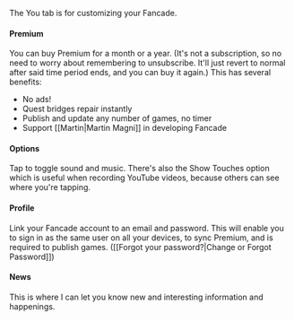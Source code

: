 The You tab is for customizing your Fancade.

#### Premium
You can buy Premium for a month or a year. (It's not a subscription, so no need to worry about remembering to unsubscribe. It'll just revert to normal after said time period ends, and you can buy it again.) This has several benefits:
- No ads!
- Quest bridges repair instantly
- Publish and update any number of games, no timer
- Support [[Martin|Martin Magni]] in developing Fancade

#### Options
Tap to toggle sound and music. There's also the Show Touches option which is useful when recording YouTube videos, because others can see where you're tapping.

#### Profile
Link your Fancade account to an email and password. This will enable you to sign in as the same user on all your devices, to sync Premium, and is required to publish games. ([[Forgot your password?|Change or Forgot Password]])

#### News
This is where I can let you know new and interesting information and happenings.

